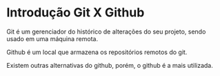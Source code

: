 # Introdução Git X Github

Git é um gerenciador do histórico de alterações do seu projeto, sendo usado em uma máquina remota.

Github é um local que armazena os repositórios remotos do git.

Existem outras alternativas do github, porém, o github é a mais utilizada.
